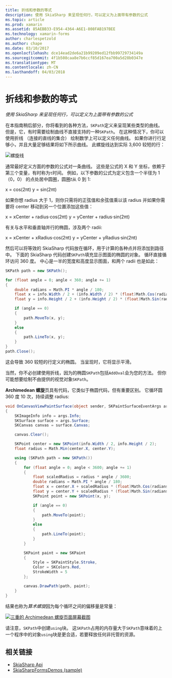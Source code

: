 ```yaml
---
title: 折线和参数的等式
description: 使用 SkiaSharp 来呈现任何行，可以定义为上面带有参数的公式
ms.topic: article
ms.prod: xamarin
ms.assetid: 85AEBB33-E954-4364-A6E1-808FAB197BEE
ms.technology: xamarin-forms
author: charlespetzold
ms.author: chape
ms.date: 03/10/2017
ms.openlocfilehash: dce14ead2de6a21b99209ed12fbb99729734149a
ms.sourcegitcommit: 4f1b508caa8e7b6ccf85d167ea700a5d28b0347e
ms.translationtype: MT
ms.contentlocale: zh-CN
ms.lasthandoff: 04/03/2018
---
```

# <a name="polylines-and-parametric-equations"></a>折线和参数的等式

_使用 SkiaSharp 来呈现任何行，可以定义为上面带有参数的公式_

在本指南稍后部分，你将看到的各种方法，`SKPath`定义来呈现某些类型的曲线。 但是，它，有时需要绘制曲线不直接支持的一种`SKPath`。 在这种情况下，你可以使用折线 （连接的直线的集合） 绘制数学上可以定义任何曲线。 如果你进行行足够小，并且大量足够结果将如下所示曲线。 此螺旋线达到实际 3,600 较短的行：

![](polylines-images/spiralexample.png "螺旋线")

通常最好定义方面的参数的公式对一条曲线。 这些是公式的 X 和 Y 坐标，依赖于第三个变量，有时称为`t`时间。 例如，以下参数的公式为定义包含一个半径为 1 （0，0） 的点处居中圆圈，圆圈*t*从 0 到 1:

 x = cos(2πt) y = sin(2πt)

 如果你想 radius 大于 1，则你只需将的正弦值和余弦值乘以该 radius 并如果你需要将 center 移动到另一个位置添加这些值：

 x = xCenter + radius·cos(2πt) y = yCenter + radius·sin(2πt)

有关与水平和垂直轴并行的椭圆，涉及两个 radii:

x = xCenter + xRadius·cos(2πt) y = yCenter + yRadius·sin(2πt)

然后可以将等效的 SkiaSharp 代码放在循环，用于计算的各种点并将添加到路径中。 下面的 SkiaSharp 代码创建`SKPath`填充显示图面的椭圆的对象。 循环直接循环访问 360 度。 中心是一半的宽度和高度显示图面，和两个 radii 也是如此：

```csharp
SKPath path = new SKPath();

for (float angle = 0; angle < 360; angle += 1)
{
    double radians = Math.PI * angle / 180;
    float x = info.Width / 2 + (info.Width / 2) * (float)Math.Cos(radians);
    float y = info.Height / 2 + (info.Height / 2) * (float)Math.Sin(radians);

    if (angle == 0)
    {
        path.MoveTo(x, y);
    }
    else
    {
        path.LineTo(x, y);
    }
}
path.Close();
```

这会导致 360 较短的行定义的椭圆。 当呈现时，它将显示平滑。

当然，你不必创建使用折线，因为的椭圆`SKPath`包括`AddOval`会为您的方法。 但你可能想要绘制不由提供的视觉对象`SKPath`。

**Archimedean 螺旋**页具有代码，它类似于椭圆代码，但有重要区别。 它循环圆 360 度 10 次，持续调整 radius:

```csharp
void OnCanvasViewPaintSurface(object sender, SKPaintSurfaceEventArgs args)
{
    SKImageInfo info = args.Info;
    SKSurface surface = args.Surface;
    SKCanvas canvas = surface.Canvas;

    canvas.Clear();

    SKPoint center = new SKPoint(info.Width / 2, info.Height / 2);
    float radius = Math.Min(center.X, center.Y);

    using (SKPath path = new SKPath())
    {
        for (float angle = 0; angle < 3600; angle += 1)
        {
            float scaledRadius = radius * angle / 3600;
            double radians = Math.PI * angle / 180;
            float x = center.X + scaledRadius * (float)Math.Cos(radians);
            float y = center.Y + scaledRadius * (float)Math.Sin(radians);
            SKPoint point = new SKPoint(x, y);

            if (angle == 0)
            {
                path.MoveTo(point);
            }
            else
            {
                path.LineTo(point);
            }
        }

        SKPaint paint = new SKPaint
        {
            Style = SKPaintStyle.Stroke,
            Color = SKColors.Red,
            StrokeWidth = 5
        };

        canvas.DrawPath(path, paint);
    }
}
```

结果也称为*算术螺旋*因为每个循环之间的偏移量是常量：

[![](polylines-images/archimedeanspiral-small.png "三重的 Archimedean 螺旋页面屏幕截图")](polylines-images/archimedeanspiral-large.png#lightbox "Archimedean 螺旋页面的三个屏幕截图")

请注意，`SKPath`中创建`using`块。 这`SKPath`占用的内存量大于`SKPath`意味着的上一个程序中的对象`using`块是更合适，若要释放任何非托管的资源。


## <a name="related-links"></a>相关链接

- [SkiaSharp Api](https://developer.xamarin.com/api/root/SkiaSharp/)
- [SkiaSharpFormsDemos (sample)](https://developer.xamarin.com/samples/xamarin-forms/SkiaSharpForms/Demos/)
